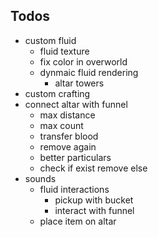 ## Todos

* custom fluid
    * fluid texture
    * fix color in overworld
    * dynmaic fluid rendering
        * altar towers
* custom crafting
* connect altar with funnel
    * max distance
    * max count
    * transfer blood
    * remove again
    * better particulars
    * check if exist remove else
* sounds
    * fluid interactions
        * pickup with bucket
        * interact with funnel
    * place item on altar